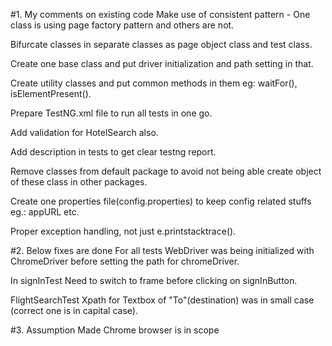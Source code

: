 #1. My comments on existing code
Make use of consistent pattern
	- One class is using page factory pattern and others are not.
	
Bifurcate classes in separate classes as page object class and test class.

Create one base class and put driver initialization and path setting in that.

Create utility classes and put common methods in them eg: waitFor(), isElementPresent().

Prepare TestNG.xml file to run all tests in one go.

Add validation for HotelSearch also.

Add description in tests to get clear testng report.

Remove classes from default package to avoid not being able create object of these class in other packages.

Create one properties file(config.properties) to keep config related stuffs eg.: appURL etc.

Proper exception handling, not just e.printstacktrace().

#2. Below fixes are done
For all tests WebDriver was being initialized with ChromeDriver before setting the path for chromeDriver.

In signInTest
	Need to switch to frame before clicking on signInButton.

FlightSearchTest
	Xpath for Textbox of "To"(destination) was in small case (correct one is in capital case).

#3. Assumption Made
Chrome browser is in scope